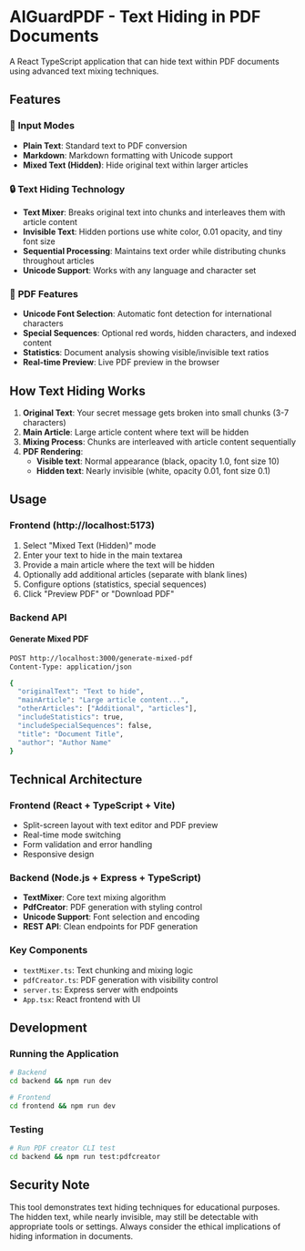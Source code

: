 # AIGuardPDF - Text Hiding in PDF Documents

A React TypeScript application that can hide text within PDF documents using advanced text mixing techniques.

## Features

### 📝 **Input Modes**
- **Plain Text**: Standard text to PDF conversion
- **Markdown**: Markdown formatting with Unicode support
- **Mixed Text (Hidden)**: Hide original text within larger articles

### 🔒 **Text Hiding Technology**
- **Text Mixer**: Breaks original text into chunks and interleaves them with article content
- **Invisible Text**: Hidden portions use white color, 0.01 opacity, and tiny font size
- **Sequential Processing**: Maintains text order while distributing chunks throughout articles
- **Unicode Support**: Works with any language and character set

### 🎨 **PDF Features**
- **Unicode Font Selection**: Automatic font detection for international characters
- **Special Sequences**: Optional red words, hidden characters, and indexed content
- **Statistics**: Document analysis showing visible/invisible text ratios
- **Real-time Preview**: Live PDF preview in the browser

## How Text Hiding Works

1. **Original Text**: Your secret message gets broken into small chunks (3-7 characters)
2. **Main Article**: Large article content where text will be hidden
3. **Mixing Process**: Chunks are interleaved with article content sequentially
4. **PDF Rendering**:
   - **Visible text**: Normal appearance (black, opacity 1.0, font size 10)
   - **Hidden text**: Nearly invisible (white, opacity 0.01, font size 0.1)

## Usage

### Frontend (http://localhost:5173)
1. Select "Mixed Text (Hidden)" mode
2. Enter your text to hide in the main textarea
3. Provide a main article where the text will be hidden
4. Optionally add additional articles (separate with blank lines)
5. Configure options (statistics, special sequences)
6. Click "Preview PDF" or "Download PDF"

### Backend API

#### Generate Mixed PDF
```bash
POST http://localhost:3000/generate-mixed-pdf
Content-Type: application/json

{
  "originalText": "Text to hide",
  "mainArticle": "Large article content...",
  "otherArticles": ["Additional", "articles"],
  "includeStatistics": true,
  "includeSpecialSequences": false,
  "title": "Document Title",
  "author": "Author Name"
}
```

## Technical Architecture

### Frontend (React + TypeScript + Vite)
- Split-screen layout with text editor and PDF preview
- Real-time mode switching
- Form validation and error handling
- Responsive design

### Backend (Node.js + Express + TypeScript)
- **TextMixer**: Core text mixing algorithm
- **PdfCreator**: PDF generation with styling control
- **Unicode Support**: Font selection and encoding
- **REST API**: Clean endpoints for PDF generation

### Key Components
- `textMixer.ts`: Text chunking and mixing logic
- `pdfCreator.ts`: PDF generation with visibility control
- `server.ts`: Express server with endpoints
- `App.tsx`: React frontend with UI

## Development

### Running the Application
```bash
# Backend
cd backend && npm run dev

# Frontend
cd frontend && npm run dev
```

### Testing
```bash
# Run PDF creator CLI test
cd backend && npm run test:pdfcreator
```

## Security Note

This tool demonstrates text hiding techniques for educational purposes. The hidden text, while nearly invisible, may still be detectable with appropriate tools or settings. Always consider the ethical implications of hiding information in documents.
